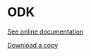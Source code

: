 ODK
===

[See online documentation](http://lichtso.github.io/ODK/html/Index.html)

[Download a copy](http://gamefortec.net/posts/7)